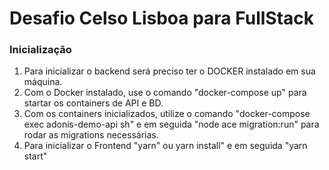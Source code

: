 # Desafio Celso Lisboa para FullStack

### Inicialização

1. Para inicializar o backend será preciso ter o DOCKER instalado em sua máquina.
2. Com o Docker instalado, use o comando "docker-compose up" para startar os containers de API e BD.
3. Com os containers inicializados, utilize o comando "docker-compose exec adonis-demo-api sh" e em seguida "node ace migration:run" para rodar as migrations necessárias.
4. Para inicializar o Frontend "yarn" ou yarn install" e em seguida "yarn start"
